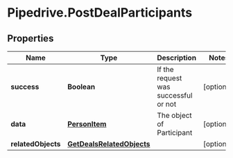 # Pipedrive.PostDealParticipants

## Properties

Name | Type | Description | Notes
------------ | ------------- | ------------- | -------------
**success** | **Boolean** | If the request was successful or not | [optional] 
**data** | [**PersonItem**](PersonItem.md) | The object of Participant | [optional] 
**relatedObjects** | [**GetDealsRelatedObjects**](GetDealsRelatedObjects.md) |  | [optional] 


